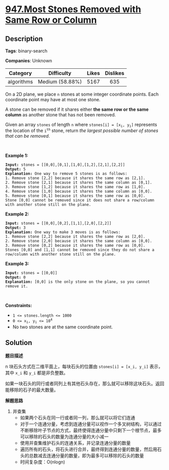 # [947.Most Stones Removed with Same Row or Column](https://leetcode.com/problems/most-stones-removed-with-same-row-or-column/description/)

## Description

**Tags**: binary-search

**Companies**: Unknown

|  Category  |   Difficulty    | Likes | Dislikes |
| :--------: | :-------------: | :---: | :------: |
| algorithms | Medium (58.88%) | 5167  |   635    |

<p>On a 2D plane, we place <code>n</code> stones at some integer coordinate points. Each coordinate point may have at most one stone.</p>
<p>A stone can be removed if it shares either <strong>the same row or the same column</strong> as another stone that has not been removed.</p>
<p>Given an array <code>stones</code> of length <code>n</code> where <code>stones[i] = [x<sub>i</sub>, y<sub>i</sub>]</code> represents the location of the <code>i<sup>th</sup></code> stone, return <em>the largest possible number of stones that can be removed</em>.</p>
<p>&nbsp;</p>
<p><strong class="example">Example 1:</strong></p>
<pre><code><strong>Input:</strong> stones = [[0,0],[0,1],[1,0],[1,2],[2,1],[2,2]]
<strong>Output:</strong> 5
<strong>Explanation:</strong> One way to remove 5 stones is as follows:
1. Remove stone [2,2] because it shares the same row as [2,1].
2. Remove stone [2,1] because it shares the same column as [0,1].
3. Remove stone [1,2] because it shares the same row as [1,0].
4. Remove stone [1,0] because it shares the same column as [0,0].
5. Remove stone [0,1] because it shares the same row as [0,0].
Stone [0,0] cannot be removed since it does not share a row/column with another stone still on the plane.</code></pre>
<p><strong class="example">Example 2:</strong></p>
<pre><code><strong>Input:</strong> stones = [[0,0],[0,2],[1,1],[2,0],[2,2]]
<strong>Output:</strong> 3
<strong>Explanation:</strong> One way to make 3 moves is as follows:
1. Remove stone [2,2] because it shares the same row as [2,0].
2. Remove stone [2,0] because it shares the same column as [0,0].
3. Remove stone [0,2] because it shares the same row as [0,0].
Stones [0,0] and [1,1] cannot be removed since they do not share a row/column with another stone still on the plane.</code></pre>
<p><strong class="example">Example 3:</strong></p>
<pre><code><strong>Input:</strong> stones = [[0,0]]
<strong>Output:</strong> 0
<strong>Explanation:</strong> [0,0] is the only stone on the plane, so you cannot remove it.</code></pre>
<p>&nbsp;</p>
<p><strong>Constraints:</strong></p>
<ul>
  <li><code>1 &lt;= stones.length &lt;= 1000</code></li>
  <li><code>0 &lt;= x<sub>i</sub>, y<sub>i</sub> &lt;= 10<sup>4</sup></code></li>
  <li>No two stones are at the same coordinate point.</li>
</ul>

## Solution

**题目描述**

n 块石头方式在二维平面上，每块石头的位置由 `stones[i] = [x_i, y_i]` 表示，其中 `x_i` 和 `y_i` 都是非负整数。

如果一块石头的同行或者同列上有其他石头存在，那么就可以移除这块石头。返回能移除的石子的最大数量。

**解题思路**

1. 并查集
   - 如果两个石头在同一行或者同一列，那么就可以将它们连通
   - 对于一个连通分量，考虑到连通分量可以视作一个多叉树结构，可以通过不断移除叶子节点的方式，最终使得连通分量中只剩下一个根节点，最多可以移除的石头的数量为连通分量的大小减一
   - 使用并查集维护石头的连通关系，并记录连通分量的数量
   - 遍历所有的石头，将石头进行合并，最终得到连通分量的数量，然后用石头的总数减去连通分量的数量，即为最多可以移除的石头的数量
   - 时间复杂度：O(nlogn)
